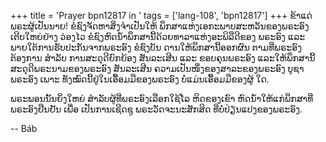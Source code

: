 +++
title = 'Prayer bpn12817 in '
tags = ['lang-108', 'bpn12817']
+++
ຂ້າແດ່ພຣະຜູ້ເປັນນາຍ! ຂໍຊົງຈັດຫາສິ່ງຈໍາເປັນໃຫ້ ພຶກສາແຫ່ງເອກະພາບສະຫວັນຂອງພຣະອົງ ເຕີບໃຫຍ່ຢ່າງ ວ່ອງໄວ ຂໍຊົງຫົດນໍ້າພຶກສານີ້ດ້ວຍທາລາແຫ່ງອະພິລືດີຂອງ ພຣະອົງ ແລະພາຍໃຕ້ການຮັບປະກັນຈາກພຣະອົງ ຂໍຊົງບັນ ດານໃຫ້ພຶກສານີ້ອອກຜົນ ຕາມທີ່ພຣະອົງຕ້ອງການ ສໍາລັບ ການສະດຸດີຍົກຍ້ອງ ສັນລະເສີນ ແລະ ຂອບຄຸນພຣະອົງ ແລະໃຫ້ພຶກສານີ້ ສະດຸດີພຣະນາມຂອງພຣະອົງ ສັນລະເສີນ ຄວາມເປັນໜຶ່ງຂອງສາລະຂອງພຣະອົງ ບູຊາພຣະອົງ ເພາະ ທັງໝົດນີ້ຢູ່ໃນເອື້ອມມືຂອງພຣະອົງ ບໍ່ແມ່ນເອື້ອມມືຂອງຜູ້ ໃດ. 

ພຣະພອນນັ້ນຍິ່ງໃຫຍ່ ສໍາລັບຜູ້ທີ່ພຣະອົງເລືອກໃຊ້ໂລ ຫິດຂອງເຂົາ ຫົດນໍ້າໃຫ້ແກ່ພຶກສາທີ່ພຣະອົງຢືນຢັນ ເພື່ອ ເປັນການເຊີດຊູ ພຣະວັດຈະນະສັກສິດ  ທີ່ບໍ່ປ່ຽນແປງຂອງພຣະອົງ.

-- Báb

